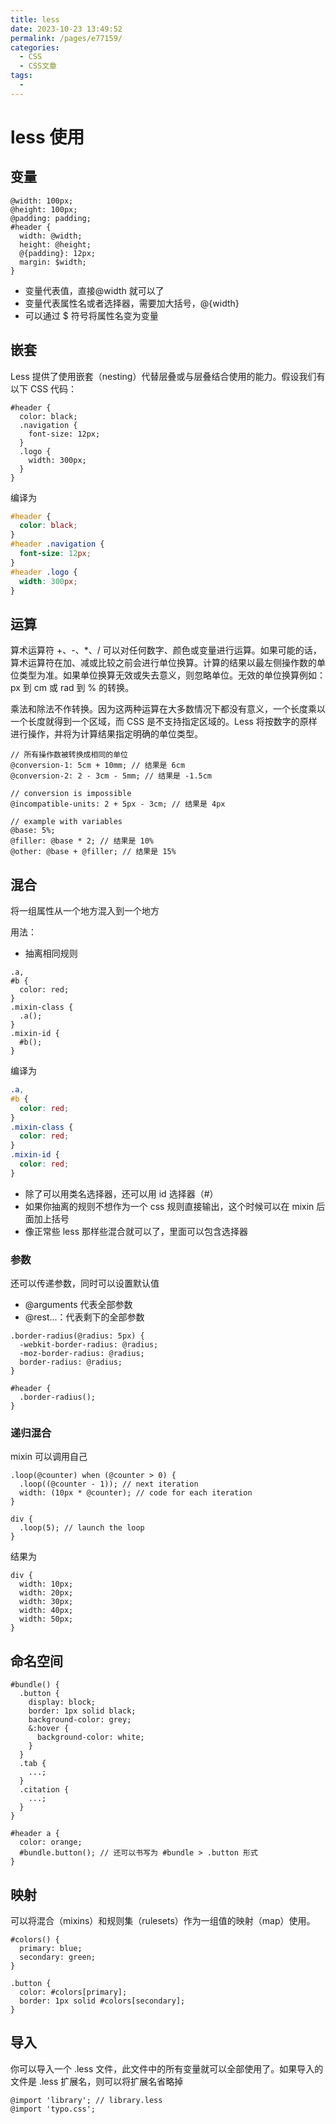 ```yaml
---
title: less
date: 2023-10-23 13:49:52
permalink: /pages/e77159/
categories:
  - CSS
  - CSS文章
tags:
  -
---
```


# less 使用

## 变量

```less
@width: 100px;
@height: 100px;
@padding: padding;
#header {
  width: @width;
  height: @height;
  @{padding}: 12px;
  margin: $width;
}
```

- 变量代表值，直接@width 就可以了
- 变量代表属性名或者选择器，需要加大括号，@{width}
- 可以通过 $ 符号将属性名变为变量

## 嵌套

Less 提供了使用嵌套（nesting）代替层叠或与层叠结合使用的能力。假设我们有以下 CSS 代码：

```less
#header {
  color: black;
  .navigation {
    font-size: 12px;
  }
  .logo {
    width: 300px;
  }
}
```

编译为

```css
#header {
  color: black;
}
#header .navigation {
  font-size: 12px;
}
#header .logo {
  width: 300px;
}
```

## 运算

算术运算符 +、-、\*、/ 可以对任何数字、颜色或变量进行运算。如果可能的话，算术运算符在加、减或比较之前会进行单位换算。计算的结果以最左侧操作数的单位类型为准。如果单位换算无效或失去意义，则忽略单位。无效的单位换算例如：px 到 cm 或 rad 到 % 的转换。

乘法和除法不作转换。因为这两种运算在大多数情况下都没有意义，一个长度乘以一个长度就得到一个区域，而 CSS 是不支持指定区域的。Less 将按数字的原样进行操作，并将为计算结果指定明确的单位类型。

```less
// 所有操作数被转换成相同的单位
@conversion-1: 5cm + 10mm; // 结果是 6cm
@conversion-2: 2 - 3cm - 5mm; // 结果是 -1.5cm

// conversion is impossible
@incompatible-units: 2 + 5px - 3cm; // 结果是 4px

// example with variables
@base: 5%;
@filler: @base * 2; // 结果是 10%
@other: @base + @filler; // 结果是 15%
```

## 混合

将一组属性从一个地方混入到一个地方

用法：

- 抽离相同规则

```less
.a,
#b {
  color: red;
}
.mixin-class {
  .a();
}
.mixin-id {
  #b();
}
```

编译为

```css
.a,
#b {
  color: red;
}
.mixin-class {
  color: red;
}
.mixin-id {
  color: red;
}
```

- 除了可以用类名选择器，还可以用 id 选择器（#）
- 如果你抽离的规则不想作为一个 css 规则直接输出，这个时候可以在 mixin 后面加上括号
- 像正常些 less 那样些混合就可以了，里面可以包含选择器

### 参数

还可以传递参数，同时可以设置默认值

- @arguments 代表全部参数
- @rest...：代表剩下的全部参数

```less
.border-radius(@radius: 5px) {
  -webkit-border-radius: @radius;
  -moz-border-radius: @radius;
  border-radius: @radius;
}

#header {
  .border-radius();
}
```

### 递归混合

mixin 可以调用自己

```less
.loop(@counter) when (@counter > 0) {
  .loop((@counter - 1)); // next iteration
  width: (10px * @counter); // code for each iteration
}

div {
  .loop(5); // launch the loop
}
```

结果为

```less
div {
  width: 10px;
  width: 20px;
  width: 30px;
  width: 40px;
  width: 50px;
}
```

## 命名空间

```less
#bundle() {
  .button {
    display: block;
    border: 1px solid black;
    background-color: grey;
    &:hover {
      background-color: white;
    }
  }
  .tab {
    ...;
  }
  .citation {
    ...;
  }
}

#header a {
  color: orange;
  #bundle.button(); // 还可以书写为 #bundle > .button 形式
}
```

## 映射

可以将混合（mixins）和规则集（rulesets）作为一组值的映射（map）使用。

```less
#colors() {
  primary: blue;
  secondary: green;
}

.button {
  color: #colors[primary];
  border: 1px solid #colors[secondary];
}
```

## 导入

你可以导入一个 .less 文件，此文件中的所有变量就可以全部使用了。如果导入的文件是 .less 扩展名，则可以将扩展名省略掉

```less
@import 'library'; // library.less
@import 'typo.css';
```
